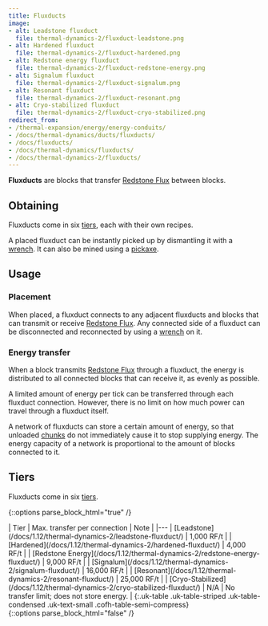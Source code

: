 ```yaml
---
title: Fluxducts
image:
- alt: Leadstone fluxduct
  file: thermal-dynamics-2/fluxduct-leadstone.png
- alt: Hardened fluxduct
  file: thermal-dynamics-2/fluxduct-hardened.png
- alt: Redstone energy fluxduct
  file: thermal-dynamics-2/fluxduct-redstone-energy.png
- alt: Signalum fluxduct
  file: thermal-dynamics-2/fluxduct-signalum.png
- alt: Resonant fluxduct
  file: thermal-dynamics-2/fluxduct-resonant.png
- alt: Cryo-stabilized fluxduct
  file: thermal-dynamics-2/fluxduct-cryo-stabilized.png
redirect_from:
- /thermal-expansion/energy/energy-conduits/
- /docs/thermal-dynamics/ducts/fluxducts/
- /docs/fluxducts/
- /docs/thermal-dynamics/fluxducts/
- /docs/thermal-dynamics-2/fluxducts/
---
```


**Fluxducts** are blocks that transfer [Redstone Flux](/docs/redstone-flux/)
between blocks.


Obtaining
---------

Fluxducts come in six [tiers](#tiers), each with their own recipes.

A placed fluxduct can be instantly picked up by dismantling it with a
[wrench](/docs/1.12/wrenches/). It can also be mined using a
[pickaxe](https://minecraft.gamepedia.com/Pickaxe).


Usage
-----

### Placement
When placed, a fluxduct connects to any adjacent fluxducts and blocks that can
transmit or receive [Redstone Flux](/docs/redstone-flux/). Any connected side of
a fluxduct can be disconnected and reconnected by using a
[wrench](/docs/1.12/wrenches/) on it.

### Energy transfer
When a block transmits [Redstone Flux](/docs/redstone-flux/) through a fluxduct,
the energy is distributed to all connected blocks that can receive it, as evenly
as possible.

A limited amount of energy per tick can be transferred through each fluxduct
connection. However, there is no limit on how much power can travel through a
fluxduct itself.

A network of fluxducts can store a certain amount of energy, so that unloaded
[chunks](https://minecraft.gamepedia.com/Chunk) do not immediately cause it to
stop supplying energy. The energy capacity of a network is proportional to the
amount of blocks connected to it.


Tiers
-----

Fluxducts come in six [tiers](/docs/1.12/thermal-foundation-2/tiers/).

{::options parse_block_html="true" /}
<div class="uk-overflow-container">
| Tier | Max. transfer per connection | Note |
|---
| [Leadstone](/docs/1.12/thermal-dynamics-2/leadstone-fluxduct/) | 1,000 RF/t |
| [Hardened](/docs/1.12/thermal-dynamics-2/hardened-fluxduct/) | 4,000 RF/t |
| [Redstone Energy](/docs/1.12/thermal-dynamics-2/redstone-energy-fluxduct/) | 9,000 RF/t |
| [Signalum](/docs/1.12/thermal-dynamics-2/signalum-fluxduct/) | 16,000 RF/t |
| [Resonant](/docs/1.12/thermal-dynamics-2/resonant-fluxduct/) | 25,000 RF/t |
| [Cryo-Stabilized](/docs/1.12/thermal-dynamics-2/cryo-stabilized-fluxduct/) | N/A | No transfer limit; does not store energy. |
{:.uk-table .uk-table-striped .uk-table-condensed .uk-text-small .cofh-table-semi-compress}
</div>
{::options parse_block_html="false" /}
